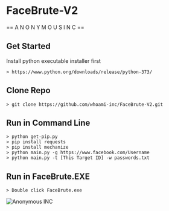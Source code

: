 # FaceBrute-V2
== A N O N Y M O U S  I N C ==

## Get Started
Install python executable installer first
```
> https://www.python.org/downloads/release/python-373/
```

## Clone Repo
```
> git clone https://github.com/whoami-inc/FaceBrute-V2.git
```

## Run in Command Line
```
> python get-pip.py
> pip install requests
> pip install mechanize
> python main.py -g https://www.facebook.com/Username
> python main.py -t [This Target ID] -w passwords.txt
```

## Run in FaceBrute.EXE
```
> Double click FaceBrute.exe
```

![Anonymous INC](https://github.com/whoami-inc/FaceBrute-V2/blob/main/img/facebruteanonymousinc.jpg?raw=true)

